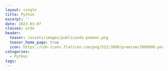 ```yaml
---
layout: single
title: Python
excerpt: ''
date: 2023-03-07
classes: wide
header:
  teaser: /assets/images/publicando-poemas.png
  teaser_home_page: true
  icon: https://cdn-icons.flaticon.com/png/512/3098/premium/3098090.png?token=exp=1645327727~hmac=ba6e729df1bec2e210303c6c4bcbc2f0
categories:
  - Python
tags:
---
```


![]()
